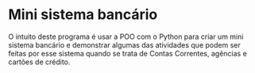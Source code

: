 # Mini sistema bancário
O intuito deste programa é usar a POO com o Python para criar um mini sistema bancário e demonstrar algumas das atividades que podem ser feitas por esse sistema quando se trata de Contas Correntes, agências e cartões de crédito.
